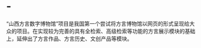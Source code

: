 # -
“山西方言数字博物馆”项目是我国第一个尝试将方言博物馆以网页的形式呈现给大众的项目。在实现较为完善的具有全检索、高级检索等功能的方言展示模块的基础上，延伸出了方言作品、方言历史、文创产品等模块。
